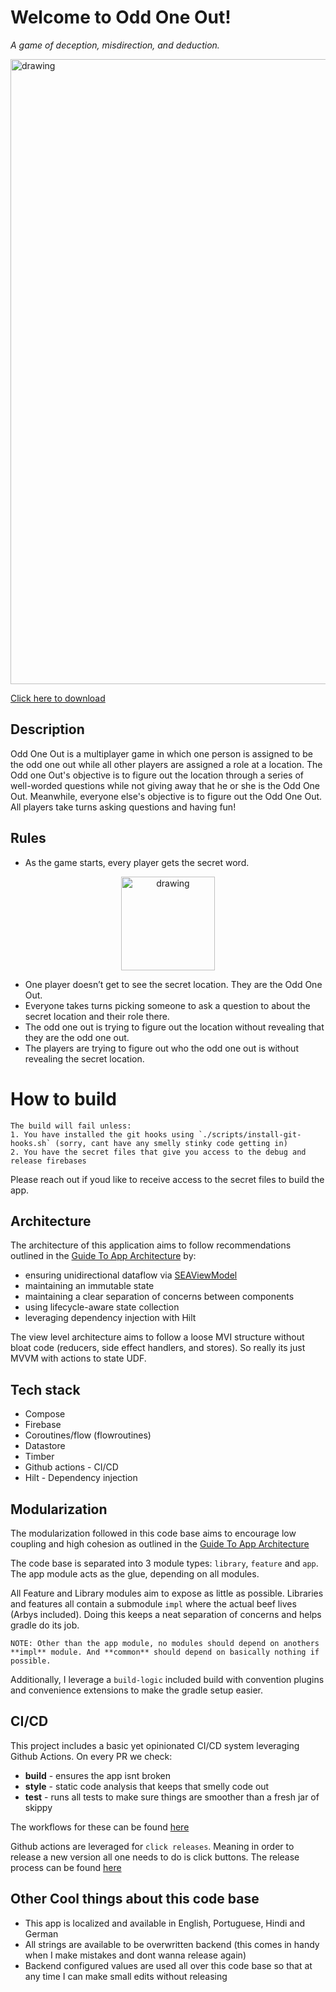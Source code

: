 # Welcome to Odd One Out!

*A game of deception, misdirection, and deduction.*

<img src="https://github.com/oddoneoutgame/OddOneOut/assets/45648517/a9050c7c-9348-4f6e-9d0c-1233a2468caa" alt="drawing" width="1000"/>

[Click here to download](https://play.google.com/store/apps/details?id=com.dangerfield.spyfall.free)


## Description
Odd One Out is a multiplayer game in which one person is assigned to be the odd one out while all other players are assigned a role at a location. The Odd one Out's objective is to figure out the location through a series of well-worded questions while not giving away that he or she is the Odd One Out. Meanwhile, everyone else's objective is to figure out the Odd One Out. All players take turns asking questions and having fun!


## Rules

- As the game starts, every player gets the secret word.
<p align="center">
<img src="https://github.com/oddoneoutgame/OddOneOut/assets/45648517/b0c05918-a33f-41ac-8dc5-b52e63afd541" alt="drawing" style="height:150px;"/>
</p>

- One player doesn’t get to see the secret location. They are the Odd One Out.
- Everyone takes turns picking someone to ask a question to about the secret location and their role there.
- The odd one out is trying to figure out the location without revealing that they are the odd one out.
- The players are trying to figure out who the odd one out is without revealing the secret location.

# How to build

```
The build will fail unless:
1. You have installed the git hooks using `./scripts/install-git-hooks.sh` (sorry, cant have any smelly stinky code getting in)
2. You have the secret files that give you access to the debug and release firebases
```

Please reach out if youd like to receive access to the secret files to build the app. 


## Architecture

The architecture of this application aims to follow recommendations outlined in the [Guide To App Architecture](https://developer.android.com/topic/architecture) by: 
- ensuring unidirectional dataflow via [SEAViewModel](https://github.com/oddoneoutgame/OddOneOut/blob/main/libraries/flowroutines/src/main/java/com.dangerfield.libraries.coreflowroutines/SEAViewModel.kt)
- maintaining an immutable state
- maintaining a clear separation of concerns between components
- using lifecycle-aware state collection
- leveraging dependency injection with Hilt

The view level architecture aims to follow a loose MVI structure without bloat code (reducers, side effect handlers, and stores). So really its just MVVM with actions to state UDF. 

## Tech stack
- Compose 
- Firebase 
- Coroutines/flow (flowroutines) 
- Datastore 
- Timber 
- Github actions - CI/CD
- Hilt - Dependency injection

## Modularization

The modularization followed in this code base aims to encourage low coupling and high cohesion as outlined in the [Guide To App Architecture](https://developer.android.com/topic/modularization)

The code base is separated into 3 module types: `library`, `feature` and `app`. The app module acts as the glue, depending on all modules. 

All Feature and Library modules aim to expose as little as possible. Libraries and features all contain a submodule `impl` where the actual beef lives (Arbys included). Doing this keeps a neat separation of concerns and helps gradle do its job. 

```
NOTE: Other than the app module, no modules should depend on anothers **impl** module. And **common** should depend on basically nothing if possible. 
```


Additionally, I leverage a `build-logic` included build with convention plugins and convenience extensions to make the gradle setup easier.

## CI/CD

This project includes a basic yet opinionated CI/CD system leveraging Github Actions.
On every PR we check:

- **build** - ensures the app isnt broken
- **style** - static code analysis that keeps that smelly code out
- **test** - runs all tests to make sure things are smoother than a fresh jar of skippy

The workflows for these can be found [here](https://github.com/oddoneoutgame/OddOneOut/blob/main/.github/workflows)

Github actions are leveraged for `click releases`. Meaning in order to release a new version all one needs to do is click buttons. The release process can be found [here](https://github.com/oddoneoutgame/OddOneOut/blob/main/.github/workflows/README.md)


## Other Cool things about this code base

- This app is localized and available in English, Portuguese, Hindi and German
- All strings are available to be overwritten backend (this comes in handy when I make mistakes and dont wanna release again)
- Backend configured values are used all over this code base so that at any time I can make small edits without releasing


